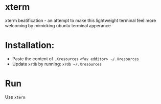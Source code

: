 # xterm
xterm beatification - an attempt to make this lightweight terminal feel more welcoming by mimicking ubuntu terminal apperance

# Installation:
* Paste the content of `.Xresources`
`<fav edditor> ~/.Xresources`
* Update `xrdb` by running:
`xrdb ~/.Xresources`

# Run
Use `xterm`
